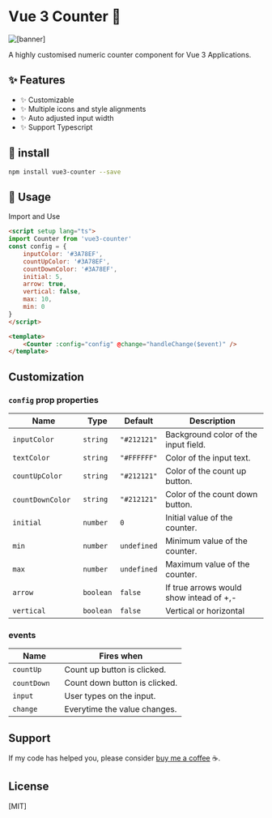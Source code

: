 # Vue 3 Counter 🔢


![[banner]](https://i.ibb.co/fks3WVp/vue3-counter-banner.gif)


A highly customised numeric counter component for Vue 3 Applications.



## ✨ Features

- ✨ Customizable
- ✨ Multiple icons and style alignments
- ✨ Auto adjusted input width
- ✨ Support Typescript



## 🎯 install

```bash
npm install vue3-counter --save
```

## 🚀 Usage

Import and Use 
```html
<script setup lang="ts">
import Counter from 'vue3-counter'
const config = {
    inputColor: '#3A78EF',
    countUpColor: '#3A78EF',
    countDownColor: '#3A78EF',
    initial: 5,
    arrow: true,
    vertical: false,
    max: 10,
    min: 0
}
</script>

<template>
    <Counter :config="config" @change="handleChange($event)" />
</template>
```

## Customization
### `config` prop properties

| Name | Type | Default | Description |
| --- | --- | --- | --- |
| `inputColor` | `string` | `"#212121"` | Background color of the input field. |
| `textColor` | `string` | `"#FFFFFF"` | Color of the input text. |
| `countUpColor` | `string` | `"#212121"` | Color of the count up button. |
| `countDownColor`&nbsp;&nbsp; | `string` | `"#212121"` | Color of the count down button. |
| `initial` | `number` | `0` | Initial value of the counter. |
| `min` | `number` | `undefined` | Minimum value of the counter. |
| `max` | `number` | `undefined` | Maximum value of the counter. |
| `arrow` | `boolean` | `false` | If true arrows would show intead of +,- |
| `vertical` | `boolean` | `false` | Vertical or horizontal |

### events
| Name | Fires when |
| --- | --- |
| `countUp` | Count up button is clicked. |
| `countDown`&nbsp;&nbsp;&nbsp; | Count down button is clicked. |
| `input` | User types on the input. |
| `change` | Everytime the value changes. |

## Support

If my code has helped you, please consider [buy me a coffee](https://www.buymeacoffee.com/nightcat) ☕.

## License

[MIT]